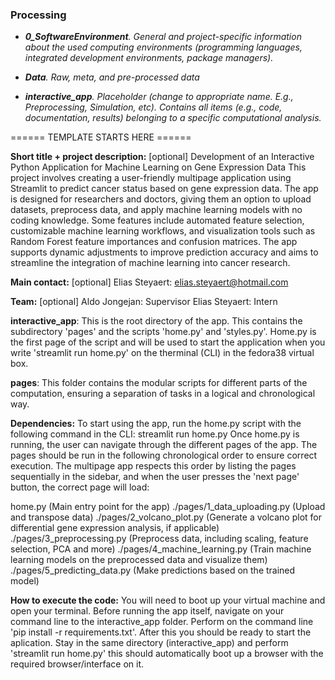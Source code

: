 ### Processing

* ***0_SoftwareEnvironment**.  General and project-specific information about the used computing environments (programming languages, integrated development environments, package managers).*

* ***Data**. Raw, meta, and pre-processed data*

* ***interactive_app**.  Placeholder (change to appropriate name. E.g., Preprocessing, Simulation, etc). Contains all items (e.g., code, documentation, results) belonging to a specific computational analysis.*

====== TEMPLATE STARTS HERE ======

**Short title + project description:** [optional]
Development of an Interactive Python Application for Machine Learning on Gene Expression Data
This project involves creating a user-friendly multipage application using Streamlit to predict cancer status based on gene expression data. The app is designed for researchers and doctors, giving them an option to upload datasets, preprocess data, and apply machine learning models with no coding knowledge. Some features include automated feature selection, customizable machine learning workflows, and visualization tools such as Random Forest feature importances and confusion matrices. The app supports dynamic adjustments to improve prediction accuracy and aims to streamline the integration of machine learning into cancer research.

**Main contact:** [optional]
Elias Steyaert:
elias.steyaert@hotmail.com

**Team:** [optional]
Aldo Jongejan: Supervisor
Elias Steyaert: Intern


**interactive_app**:  This is the root directory of the app. This contains the subdirectory 'pages' and the scripts 'home.py' and 'styles.py'. Home.py is the first page of the script and will be used to start the application when you write 'streamlit run home.py' on the therminal (CLI) in the fedora38 virtual box.

**pages**:  This folder contains the modular scripts for different parts of the computation, ensuring a separation of tasks in a logical and chronological way.

**Dependencies:** 
To start using the app, run the home.py script with the following command in the CLI:
streamlit run home.py
Once home.py is running, the user can navigate through the different pages of the app. The pages should be run in the following chronological order to ensure correct execution. The multipage app respects this order by listing the pages sequentially in the sidebar, and when the user presses the 'next page' button, the correct page will load:

home.py (Main entry point for the app)
./pages/1_data_uploading.py (Upload and transpose data)
./pages/2_volcano_plot.py (Generate a volcano plot for differential gene expression analysis, if applicable)
./pages/3_preprocessing.py (Preprocess data, including scaling, feature selection, PCA and more)
./pages/4_machine_learning.py (Train machine learning models on the preprocessed data and visualize them)
./pages/5_predicting_data.py (Make predictions based on the trained model)

**How to execute the code:**
You will need to boot up your virtual machine and open your terminal.
Before running the app itself, navigate on your command line to the interactive_app folder. Perform on the command line 'pip install -r requirements.txt'. After this you should be ready to start the aplication. Stay in the same directory (interactive_app) and perform 'streamlit run home.py' this should automatically boot up a browser with the required browser/interface on it.

